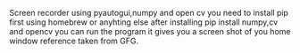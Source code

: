 Screen recorder using pyautogui,numpy and open cv
you need to install pip first using homebrew or anyhting else
after installing pip install numpy,cv and opencv you can run the program it gives you a screen shot of you home window 
reference taken from GFG.
